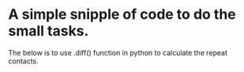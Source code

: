 # A simple snipple of code to do the small tasks. 
The below is to use .diff() function in python to calculate the repeat contacts. 

